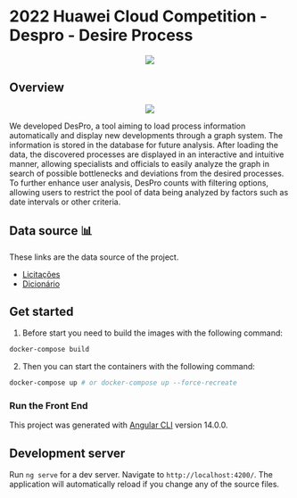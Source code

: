 # 2022 Huawei Cloud Competition - Despro - Desire Process

<p align="center">
  <img src="https://github.com/teOrienta/2022-Huawei-cloud/blob/main/frontend/src/assets/despro_logo1.png" />
</p>

## Overview 

<p align="center">
  <img src="https://i.ibb.co/x5MfpL1/Gif-Demo.gif" />
</p>


We developed DesPro, a tool aiming to load process information automatically and display new developments through a graph system. The information is stored in the database for future analysis. After loading the data, the discovered processes are displayed in an interactive and intuitive manner, allowing specialists and officials to easily analyze the graph in search of possible bottlenecks and deviations from the desired processes. To further enhance user analysis, DesPro counts with filtering options, allowing users to restrict the pool of data being analyzed by factors such as date intervals or other criteria.

## Data source 📊

These links are the data source of the project.
- [Licitações](https://transparencia.gov.br/download-de-dados/licitacoes)
- [Dicionário](https://www.portaldatransparencia.gov.br/pagina-interna/603389-dicionario-de-dados-licitacoes)

## Get started

1. Before start you need to build the images with the following command:

```bash
docker-compose build
```

2. Then you can start the containers with the following command:

```bash
docker-compose up # or docker-compose up --force-recreate
```

### Run the Front End

This project was generated with [Angular CLI](https://github.com/angular/angular-cli) version 14.0.0.

## Development server

Run `ng serve` for a dev server. Navigate to `http://localhost:4200/`. The application will automatically reload if you change any of the source files.

